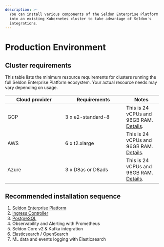 ```yaml
---
description: >-
  You can install various components of the Seldon Enterprise Platform modularly
  into an existing Kubernetes cluster to take advantage of Seldon's
  integrations.
---
```


# Production Environment

## Cluster requirements

This table lists the minimum resource requirements for clusters running the full Seldon Enterprise Platform ecosystem. Your actual resource needs may vary depending on usage.

<table><thead><tr><th width="173">Cloud provider</th><th width="184">Requirements</th><th>Notes</th></tr></thead><tbody><tr><td>GCP</td><td>3 x e2-standard-8</td><td>This is 24 vCPUs and 96GB RAM. <a href="https://cloud.google.com/compute/docs/general-purpose-machines#e2_machine_types">Details</a>.</td></tr><tr><td>AWS</td><td>6 x t2.xlarge</td><td>This is 24 vCPUs and 96GB RAM. <a href="https://aws.amazon.com/ec2/instance-types/t2/">Details</a>.</td></tr><tr><td>Azure</td><td>3 x D8as or D8ads</td><td>This is 24 vCPUs and 96GB RAM. <a href="https://azure.microsoft.com/en-gb/pricing/details/virtual-machines/linux/#pricing">Details</a>.</td></tr></tbody></table>

## Recommended installation sequence

1. [Seldon Enterprise Platform](seldon-enterprise-platform.md)
2. [Ingress Controller](ingress-controller/)
3. [PostgreSQL](postgresql/)
4. Observability and Alerting with Prometheus
5. Seldon Core v2 & Kafka integration
6. Elasticsearch / OpenSearch
7. ML data and events logging with Elasticsearch
